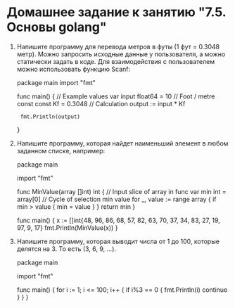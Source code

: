 # Домашнее задание к занятию "7.5. Основы golang"

1. Напишите программу для перевода метров в футы (1 фут = 0.3048 метр). Можно запросить исходные данные у пользователя, а можно статически задать в коде. Для взаимодействия с пользователем можно использовать функцию Scanf:


    package main
    import "fmt"
    
    func main() {
        // Example values
        var input float64 = 10
        // Foot / metre const
        const Kf = 0.3048
        // Calculation
        output := input * Kf
    
        fmt.Println(output)
    }
    
2. Напишите программу, которая найдет наименьший элемент в любом заданном списке, например:


    package main

    import "fmt"

    func MinValue(array []int) int {
        // Input slice of array in func
	    var min int = array[0]
        // Cycle of selection min value
	    for _, value := range array {
		    if min > value {
			    min = value
		    }
	    }
	    return min
    }
    
    func main() {
	    x := []int{48, 96, 86, 68, 57, 82, 63, 70, 37, 34, 83, 27, 19, 97, 9, 17}
	    fmt.Println(MinValue(x))
    }

3. Напишите программу, которая выводит числа от 1 до 100, которые делятся на 3. То есть (3, 6, 9, …).

    
    package main

    import "fmt"

    func main() {
	    for i := 1; i <= 100; i++ {
		    if i%3 == 0 {
			    fmt.Println(i)
			    continue
		    }
	    }
    }

